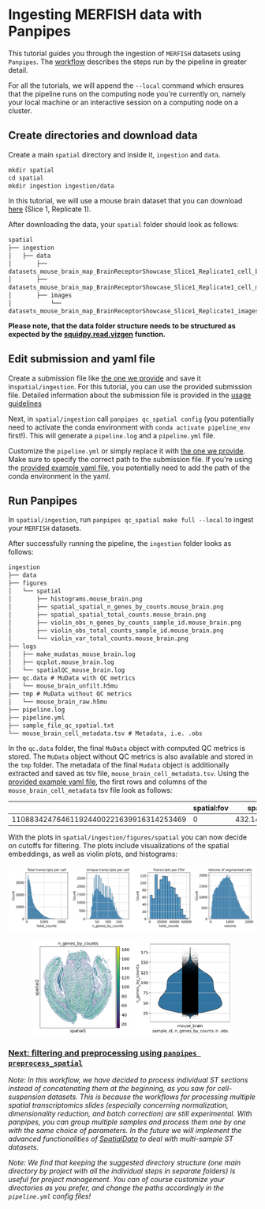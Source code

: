 # Ingesting MERFISH data with Panpipes

This tutorial guides you through the ingestion of `MERFISH` datasets using `Panpipes`. The [workflow](https://panpipes-pipelines.readthedocs.io/en/latest/workflows/ingest_spatial.html) describes the steps run by the pipeline in greater detail. 

For all the tutorials, we will append the `--local` command which ensures that the pipeline runs on the computing node you're currently on, namely your local machine or an interactive session on a computing node on a cluster.


## Create directories and download data

Create a main `spatial` directory and inside it, `ingestion` and `data`.

```
mkdir spatial
cd spatial
mkdir ingestion ingestion/data
```

In this tutorial, we will use a mouse brain dataset that you can download [here](https://info.vizgen.com/mouse-brain-map?submissionGuid=a66ccb7f-87cf-4c55-83b9-5a2b6c0c12b9) (Slice 1, Replicate 1). 

After downloading the data, your `spatial` folder should look as follows: 

```
spatial
├── ingestion
│   ├── data
│       ├── datasets_mouse_brain_map_BrainReceptorShowcase_Slice1_Replicate1_cell_by_gene_S1R1.csv
│       ├── datasets_mouse_brain_map_BrainReceptorShowcase_Slice1_Replicate1_cell_metadata_S1R1.csv
│       ├── images
│           └── datasets_mouse_brain_map_BrainReceptorShowcase_Slice1_Replicate1_images_micron_to_mosaic_pixel_transform.csv
```

**Please note, that the data folder structure needs to be structured as expected by the [squidpy.read.vizgen](https://squidpy.readthedocs.io/en/stable/api/squidpy.read.vizgen.html) function.**


## Edit submission and yaml file 


Create a submission file like [the one we provide](sample_file_qc_spatial.txt) and save it in`spatial/ingestion`. For this tutorial, you can use the provided submission file. Detailed information about the submission file is provided in the [usage guidelines](https://panpipes-pipelines.readthedocs.io/en/latest/usage/setup_for_spatial_workflows.html) 

Next, in `spatial/ingestion` call `panpipes qc_spatial config` (you potentially need to activate the conda environment with `conda activate pipeline_env` first!). This will generate a `pipeline.log` and a `pipeline.yml` file.

Customize the `pipeline.yml` or simply replace it with [the one we provide](pipeline_yml.md). Make sure to specify the correct path to the submission file. If you're using the [provided example yaml file](pipeline_yml.md), you potentially need to add the path of the conda environment in the yaml. 


## Run Panpipes

In `spatial/ingestion`, run `panpipes qc_spatial make full --local` to ingest your `MERFISH` datasets.

After successfully running the pipeline, the `ingestion` folder looks as follows: 

```
ingestion
├── data
├── figures
│   └── spatial
│       ├── histograms.mouse_brain.png
│       ├── spatial_spatial_n_genes_by_counts.mouse_brain.png
│       ├── spatial_spatial_total_counts.mouse_brain.png
│       ├── violin_obs_n_genes_by_counts_sample_id.mouse_brain.png
│       ├── violin_obs_total_counts_sample_id.mouse_brain.png
│       └── violin_var_total_counts.mouse_brain.png     
├── logs
│   ├── make_mudatas_mouse_brain.log  
│   ├── qcplot.mouse_brain.log  
│   └── spatialQC_mouse_brain.log
├── qc.data # MuData with QC metrics 
│   └──	mouse_brain_unfilt.h5mu
├── tmp # MuData without QC metrics
│   └──	mouse_brain_raw.h5mu
├── pipeline.log
├── pipeline.yml
├── sample_file_qc_spatial.txt
└── mouse_brain_cell_metadata.tsv # Metadata, i.e. .obs
```

In the `qc.data` folder, the final `MuData` object with computed QC metrics is stored. The `MuData` object without QC metrics is also available and stored in the `tmp` folder. The metadata of the final `Mudata` object is additionally extracted and saved as tsv file, `mouse_brain_cell_metadata.tsv`.
Using the [provided example yaml file](pipeline_yml.md), the first rows and columns of the `mouse_brain_cell_metadata` tsv file look as follows: 

|                  | spatial:fov | spatial:volume | spatial:min_x | spatial:max_x | spatial:min_y | spatial:max_y
----------------------------------------|------------------|----------------------|----------------------|----------------------|------------------------|-----------------------
110883424764611924400221639916314253469 |	     0         |  432.1414246586824	  |  151.53048381581905	 |  161.5960840769112   |     4264.619631592184	 |   4278.0332319401205	

With the plots in `spatial/ingestion/figures/spatial` you can now decide on cutoffs for filtering. The plots include visualizations of the spatial embeddings, as well as violin plots, and histograms: 


<img src="https://github.com/DendrouLab/panpipes-tutorials/blob/main/docs/ingesting_merfish_data/histograms.mouse_brain.png?raw=true" alt="Histograms for MERFISH" width="950"/>
<p align="center">
<img src="https://github.com/DendrouLab/panpipes-tutorials/blob/main/docs/ingesting_merfish_data/spatial_spatial_n_genes_by_counts.mouse_brain.png?raw=true" alt="Spatial Embedding, n_genes_by_counts" width="200"/>
<img src="https://github.com/DendrouLab/panpipes-tutorials/blob/main/docs/ingesting_merfish_data/violin_obs_n_genes_by_counts_sample_id.mouse_brain.png?raw=true" alt="Violin plot, n_genes_by_counts" width="200"/>
</p>





### [Next: filtering and preprocessing using `panpipes preprocess_spatial`](../preprocess_spatial_data/preprocess_spatial_data_with_panpipes.md)


*Note: In this workflow, we have decided to process individual ST sections instead of concatenating them at the beginning, as you saw for cell-suspension datasets. This is because the workflows for processing multiple spatial transcriptomics slides (especially concerning normalization, dimensionality reduction, and batch correction) are still experimental. With panpipes, you can group multiple samples and process them one by one with the same choice of parameters. In the future we will implement the advanced functionalities of [SpatialData](https://spatialdata.scverse.org/en/latest/tutorials/notebooks/notebooks.html) to deal with multi-sample ST datasets.*


*Note: We find that keeping the suggested directory structure (one main directory by project with all the individual steps in separate folders) is useful for project management. You can of course customize your directories as you prefer, and change the paths accordingly in the `pipeline.yml` config files!*








